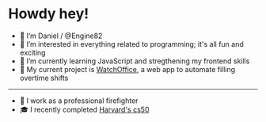 # Howdy hey!
- 👋 I’m Daniel / @Engine82
- 👀 I’m interested in everything related to programming; it's all fun and exciting
- 🌱 I’m currently learning JavaScript and stregthening my frontend skills
- 📆 My current project is [WatchOffice](https://github.com/Engine82/WatchOffice), a web app to automate filling overtime shifts
---
- 🚒 I work as a professional firefighter
- 🎓 I recently completed [Harvard's cs50](https://cs50.harvard.edu/x/2023/)
<!-- - 💞️ I’m looking to collaborate on ... 
- 📫 How to reach me ...


Engine82/Engine82 is a ✨ special ✨ repository because its `README.md` (this file) appears on your GitHub profile.
You can click the Preview link to take a look at your changes.
-->
